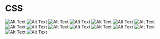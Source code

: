 # CSS
![Alt Text](https://github.com/Richmondjanusrafiiaryanto/CSS/blob/master/Screenshot%20(718).png)
![Alt Text](https://github.com/Richmondjanusrafiiaryanto/CSS/blob/master/Screenshot%20(719).png)
![Alt Text](https://github.com/Richmondjanusrafiiaryanto/CSS/blob/master/Screenshot%20(720).png)
![Alt Text](https://github.com/Richmondjanusrafiiaryanto/CSS/blob/master/Screenshot%20(721).png)
![Alt Text](https://github.com/Richmondjanusrafiiaryanto/CSS/blob/master/Screenshot%20(722).png)
![Alt Text](https://github.com/Richmondjanusrafiiaryanto/CSS/blob/master/Screenshot%20(723).png)
![Alt Text](https://github.com/Richmondjanusrafiiaryanto/CSS/blob/master/Screenshot%20(724).png)
![Alt Text](https://github.com/Richmondjanusrafiiaryanto/CSS/blob/master/Screenshot%20(725).png)
![Alt Text](https://github.com/Richmondjanusrafiiaryanto/CSS/blob/master/Screenshot%20(726).png)
![Alt Text](https://github.com/Richmondjanusrafiiaryanto/CSS/blob/master/Screenshot%20(727).png)
![Alt Text](https://github.com/Richmondjanusrafiiaryanto/CSS/blob/master/Screenshot%20(728).png)
![Alt Text](https://github.com/Richmondjanusrafiiaryanto/CSS/blob/master/Screenshot%20(729).png)
![Alt Text](https://github.com/Richmondjanusrafiiaryanto/CSS/blob/master/Screenshot%20(730).png)
![Alt Text](https://github.com/Richmondjanusrafiiaryanto/CSS/blob/master/Screenshot%20(731).png)
![Alt Text](https://github.com/Richmondjanusrafiiaryanto/CSS/blob/master/Screenshot%20(732).png)
![Alt Text](https://github.com/Richmondjanusrafiiaryanto/CSS/blob/master/Screenshot%20(733).png)

